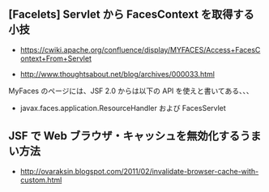 ## [Facelets] Servlet から  FacesContext を取得する小技



* https://cwiki.apache.org/confluence/display/MYFACES/Access+FacesContext+From+Servlet


* http://www.thoughtsabout.net/blog/archives/000033.html

MyFaces のページには、JSF 2.0 からは以下の API を使えと書いてある、、、

* javax.faces.application.ResourceHandler および FacesServlet


## JSF で Web ブラウザ・キャッシュを無効化するうまい方法


* http://ovaraksin.blogspot.com/2011/02/invalidate-browser-cache-with-custom.html


